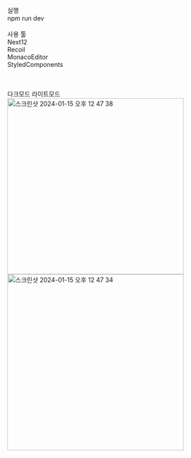 실행<br/>
npm run dev
<br/>
<br/>
사용 툴<br/>
Next12<br/>
Recoil<br/>
MonacoEditor<br/>
StyledComponents<br/>
<br/>
<br/>






다크모드 라이트모드 <br/>
<img width="400" alt="스크린샷 2024-01-15 오후 12 47 38" src="https://github.com/Ahnseungc/GeekHouse/assets/94547692/72c4b508-419b-47e1-80ce-16e87bb5a346">
<img width="400" alt="스크린샷 2024-01-15 오후 12 47 34" src="https://github.com/Ahnseungc/GeekHouse/assets/94547692/d510f11f-7fee-4fe2-b7ac-b242b24f4b8f">


